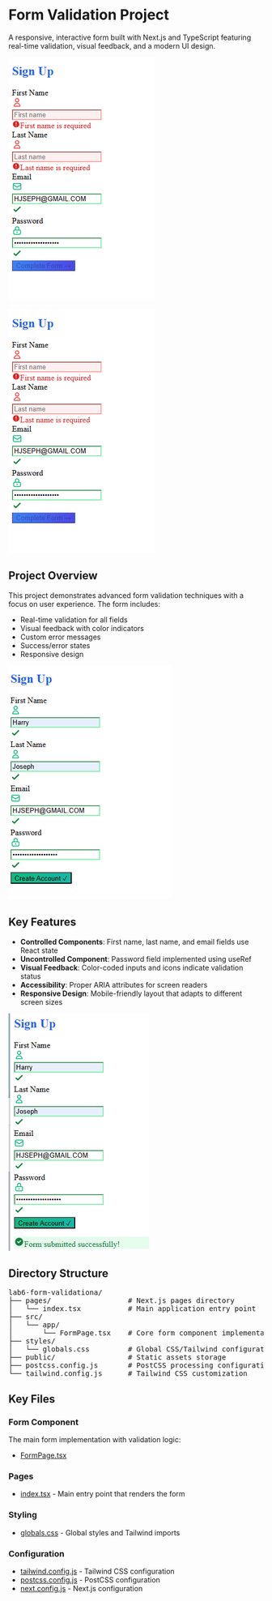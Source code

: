 # Form Validation Project

A responsive, interactive form built with Next.js and TypeScript featuring real-time validation, visual feedback, and a modern UI design.

![Form Screenshot](image/screenshot1.png)

![Form Screenshot](/image/screenshot1.png)


## Project Overview

This project demonstrates advanced form validation techniques with a focus on user experience. The form includes:

- Real-time validation for all fields
- Visual feedback with color indicators
- Custom error messages
- Success/error states
- Responsive design

![Validation Example](image/screenshot2.png)

## Key Features

- **Controlled Components**: First name, last name, and email fields use React state
- **Uncontrolled Component**: Password field implemented using useRef
- **Visual Feedback**: Color-coded inputs and icons indicate validation status
- **Accessibility**: Proper ARIA attributes for screen readers
- **Responsive Design**: Mobile-friendly layout that adapts to different screen sizes

![Mobile View](image/screenshot3.png)

## Directory Structure
<pre>
lab6-form-validationa/
├── pages/                  # Next.js pages directory
│   └── index.tsx           # Main application entry point
├── src/
│   └── app/
│       └── FormPage.tsx    # Core form component implementation
├── styles/
│   └── globals.css         # Global CSS/Tailwind configuration
├── public/                 # Static assets storage
├── postcss.config.js       # PostCSS processing configuration
└── tailwind.config.js      # Tailwind CSS customization
</pre>




## Key Files

### Form Component

The main form implementation with validation logic:

- [FormPage.tsx](https://github.com/hjoseph777/lab6-form-validationa/blob/main/src/app/FormPage.tsx)

### Pages

- [index.tsx](https://github.com/hjoseph777/lab6-form-validationa/blob/main/pages/index.tsx) - Main entry point that renders the form

### Styling

- [globals.css](https://github.com/hjoseph777/lab6-form-validationa/blob/main/styles/globals.css) - Global styles and Tailwind imports

### Configuration

- [tailwind.config.js](https://github.com/hjoseph777/lab6-form-validationa/blob/main/tailwind.config.js) - Tailwind CSS configuration
- [postcss.config.js](https://github.com/hjoseph777/lab6-form-validationa/blob/main/postcss.config.js) - PostCSS configuration
- [next.config.js](https://github.com/hjoseph777/lab6-form-validationa/blob/main/next.config.js) - Next.js configuration


